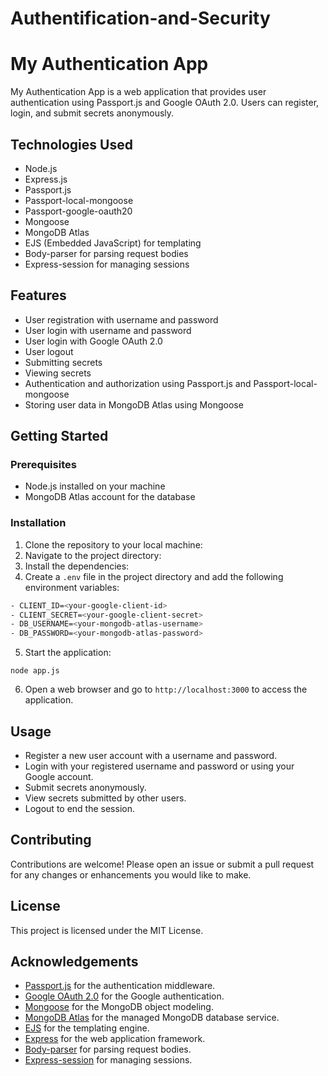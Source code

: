 # Authentification-and-Security
# My Authentication App

My Authentication App is a web application that provides user authentication using Passport.js and Google OAuth 2.0. Users can register, login, and submit secrets anonymously.

## Technologies Used

- Node.js
- Express.js
- Passport.js
- Passport-local-mongoose
- Passport-google-oauth20
- Mongoose
- MongoDB Atlas
- EJS (Embedded JavaScript) for templating
- Body-parser for parsing request bodies
- Express-session for managing sessions

## Features

- User registration with username and password
- User login with username and password
- User login with Google OAuth 2.0
- User logout
- Submitting secrets
- Viewing secrets
- Authentication and authorization using Passport.js and Passport-local-mongoose
- Storing user data in MongoDB Atlas using Mongoose

## Getting Started

### Prerequisites

- Node.js installed on your machine
- MongoDB Atlas account for the database

### Installation

1. Clone the repository to your local machine:
2. Navigate to the project directory:
3. Install the dependencies:
4. Create a `.env` file in the project directory and add the following environment variables:
```sh
- CLIENT_ID=<your-google-client-id>
- CLIENT_SECRET=<your-google-client-secret>
- DB_USERNAME=<your-mongodb-atlas-username>
- DB_PASSWORD=<your-mongodb-atlas-password>
```
5. Start the application:

```
node app.js
```


6. Open a web browser and go to `http://localhost:3000` to access the application.

## Usage

- Register a new user account with a username and password.
- Login with your registered username and password or using your Google account.
- Submit secrets anonymously.
- View secrets submitted by other users.
- Logout to end the session.

## Contributing

Contributions are welcome! Please open an issue or submit a pull request for any changes or enhancements you would like to make.

## License

This project is licensed under the MIT License.

## Acknowledgements

- [Passport.js](http://www.passportjs.org/) for the authentication middleware.
- [Google OAuth 2.0](https://developers.google.com/identity/protocols/oauth2) for the Google authentication.
- [Mongoose](https://mongoosejs.com/) for the MongoDB object modeling.
- [MongoDB Atlas](https://www.mongodb.com/cloud/atlas) for the managed MongoDB database service.
- [EJS](https://ejs.co/) for the templating engine.
- [Express](https://expressjs.com/) for the web application framework.
- [Body-parser](https://www.npmjs.com/package/body-parser) for parsing request bodies.
- [Express-session](https://www.npmjs.com/package/express-session) for managing sessions.
